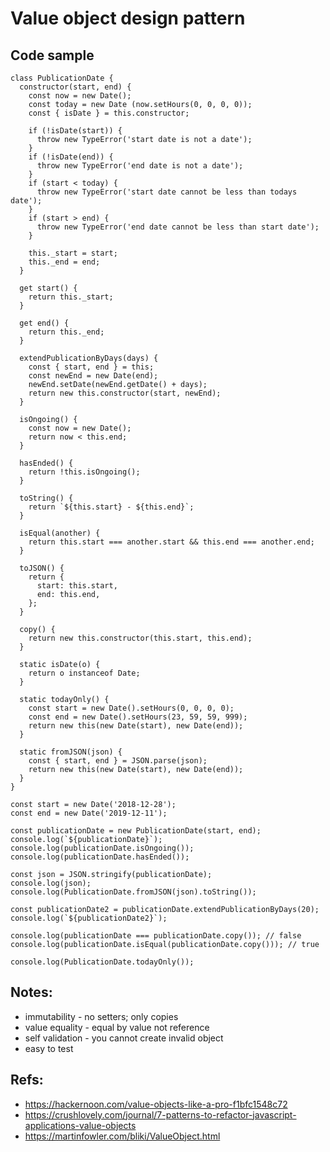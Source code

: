 # Value object design pattern

## Code sample
```
class PublicationDate {
  constructor(start, end) {
    const now = new Date();
    const today = new Date (now.setHours(0, 0, 0, 0));
    const { isDate } = this.constructor;

    if (!isDate(start)) {
      throw new TypeError('start date is not a date');
    }
    if (!isDate(end)) {
      throw new TypeError('end date is not a date');
    }
    if (start < today) {
      throw new TypeError('start date cannot be less than todays date');
    }
    if (start > end) {
      throw new TypeError('end date cannot be less than start date');
    }

    this._start = start;
    this._end = end;
  }

  get start() {
    return this._start;
  }

  get end() {
    return this._end;
  }

  extendPublicationByDays(days) {
    const { start, end } = this;
    const newEnd = new Date(end);
    newEnd.setDate(newEnd.getDate() + days);
    return new this.constructor(start, newEnd);
  }

  isOngoing() {
    const now = new Date();
    return now < this.end;
  }

  hasEnded() {
    return !this.isOngoing();
  }

  toString() {
    return `${this.start} - ${this.end}`;
  }

  isEqual(another) {
    return this.start === another.start && this.end === another.end;
  }

  toJSON() {
    return {
      start: this.start,
      end: this.end,
    };
  }

  copy() {
    return new this.constructor(this.start, this.end);
  }

  static isDate(o) {
    return o instanceof Date;
  }

  static todayOnly() {
    const start = new Date().setHours(0, 0, 0, 0);
    const end = new Date().setHours(23, 59, 59, 999);
    return new this(new Date(start), new Date(end));
  }

  static fromJSON(json) {
    const { start, end } = JSON.parse(json);
    return new this(new Date(start), new Date(end));
  }
}

const start = new Date('2018-12-28');
const end = new Date('2019-12-11');

const publicationDate = new PublicationDate(start, end);
console.log(`${publicationDate}`);
console.log(publicationDate.isOngoing());
console.log(publicationDate.hasEnded());

const json = JSON.stringify(publicationDate);
console.log(json);
console.log(PublicationDate.fromJSON(json).toString());

const publicationDate2 = publicationDate.extendPublicationByDays(20);
console.log(`${publicationDate2}`);

console.log(publicationDate === publicationDate.copy()); // false
console.log(publicationDate.isEqual(publicationDate.copy())); // true

console.log(PublicationDate.todayOnly());

```

## Notes:
- immutability - no setters; only copies
- value equality - equal by value not reference
- self validation - you cannot create invalid object
- easy to test


## Refs:
- https://hackernoon.com/value-objects-like-a-pro-f1bfc1548c72
- https://crushlovely.com/journal/7-patterns-to-refactor-javascript-applications-value-objects
- https://martinfowler.com/bliki/ValueObject.html
